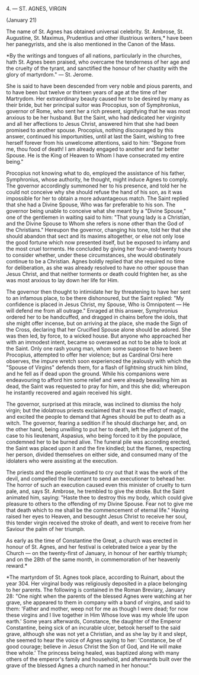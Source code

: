 
4\. — ST. AGNES, VIRGIN

(January 21)

The name of St. Agnes has obtained universal celebrity. St. Ambrose, St. Augustine, St. Maximus, Prudentius and other illustrious writers,\* have been her panegyrists, and she is also mentioned in the Canon of the Mass.

\*By the writings and tongues of all nations, particularly in the churches, hath St. Agnes been praised, who overcame the tenderness of her age and the cruelty of the tyrant, and sanctified the honour of her chastity with the glory of martyrdom.\" — St. Jerome.

She is said to have been descended from very noble and pious parents, and to have been but twelve or thirteen years of age at the time of her Martrydom. Her extraordinary beauty caused her to be desired by many as their bride, but her principal suitor was Procopius, son of Symphronius, governor of Rome, who sent her a rich present, signifying that he was most anxious to be her husband. But the Saint, who had dedicated her virginity and all her affections to Jesus Christ, answered him that she had been promised to another spouse. Procopius, nothing discouraged by this answer, continued his importunities, until at last the Saint, wishing to free herself forever from his unwelcome attentions, said to him: \"Begone from me, thou food of death! I am already engaged to another and far better Spouse. He is the King of Heaven to Whom I have consecrated my entire being.\"

Procopius not knowing what to do, employed the assistance of his father, Symphronius, whose authority, he thought, might induce Agnes to comply. The governor accordingly summoned her to his presence, and told her he could not conceive why she should refuse the hand of his son, as it was impossible for her to obtain a more advantageous match. The Saint replied that she had a Divine Spouse, Who was far preferable to his son. The governor being unable to conceive what she meant by a \"Divine Spouse,\" one of the gentlemen in waiting said to him: \"That young lady is a Christian, and the Divine Spouse to Whom she refers is none other than the God of the Christians.\" Hereupon the governor, changing his tone, told her that she should abandon that sect and its maxims altogether, or else not only lose the good fortune which now presented itself, but be exposed to infamy and the most cruel torments. He concluded by giving her four-and-twenty hours to consider whether, under these circumstances, she would obstinately continue to be a Christian. Agnes boldly replied that she required no time for deliberation, as she was already resolved to have no other spouse than Jesus Christ, and that neither torments or death could frighten her, as she was most anxious to lay down her life for Him.

The governor then thought to intimidate her by threatening to have her sent to an infamous place, to be there dishonoured, but the Saint replied: \"My confidence is placed in Jesus Christ, my Spouse, Who is Omnipotent — He will defend me from all outrage.\" Enraged at this answer, Symphronius ordered her to be handcuffed, and dragged in chains before the idols, that she might offer incense, but on arriving at the place, she made the Sign of the Cross, declaring that her Crucified Spouse alone should be adored. She was then led, by force, to a wicked house. But anyone who approached her with an immodest intent, became so overawed as not to be able to look at the Saint. Only one rash young man, whom some suppose to have been Procopius, attempted to offer her violence; but as Cardinal Orsi here observes, the impure wretch soon experienced the jealously with which the \"Spouse of Virgins\" defends them, for a flash of lightning struck him blind, and he fell as if dead upon the ground. While his companions were endeavouring to afford him some relief and were already bewailing him as dead, the Saint was requested to pray for him, and this she did; whereupon he instantly recovered and again received his sight.

The governor, surprised at this miracle, was inclined to dismiss the holy virgin; but the idolatrous priests exclaimed that it was the effect of magic, and excited the people to demand that Agnes should be put to death as a witch. The governor, fearing a sedition if he should discharge her, and, on the other hand, being unwilling to put her to death, left the judgment of the case to his lieutenant, Aspasius, who being forced to it by the populace, condemned her to be burned alive. The funeral pile was according erected, the Saint was placed upon it and the fire kindled; but the flames, respecting her person, divided themselves on either side, and consumed many of the idolaters who were assisting at the execution.

The priests and the people continued to cry out that it was the work of the devil, and compelled the lieutenant to send an executioner to behead her. The horror of such an execution caused even this minister of cruelty to turn pale, and, says St. Ambrose, he trembled to give the stroke. But the Saint animated him, saying: \"Haste thee to destroy this my body, which could give pleasure to others to the offending of my Divine Spouse. Fear not to give me that death which to me shall be the commencement of eternal life.\" Having raised her eyes to Heaven, and besought Jesus Christ to receive her soul, this tender virgin received the stroke of death, and went to receive from her Saviour the palm of her triumph.

As early as the time of Constantine the Great, a church was erected in honour of St. Agnes, and her festival is celebrated twice a year by the Church — on the twenty-first of January, in honour of her earthly triumph; and on the 28th of the same month, in commemoration of her heavenly reward.\*

\*The martyrdom of St. Agnes took place, according to Ruinart, about the year 304. Her virginal body was religiously deposited in a place belonging to her parents. The following is contained in the Roman Breviary, January 28: \"One night when the parents of the blessed Agnes were watching at her grave, she appeared to them in company with a band of virgins, and said to them: \'Father and mother, weep not for me as though I were dead; for now these virgins and I live together in Him Whose love was my whole life upon earth.\' Some years afterwards, Constance, the daughter of the Emperor Constantine, being sick of an incurable ulcer, betook herself to the said grave, although she was not yet a Christian, and as she lay by it and slept, she seemed to hear the voice of Agnes saying to her: \'Constance, be of good courage; believe in Jesus Christ the Son of God, and He will make thee whole.\' The princess being healed, was baptized along with many others of the emperor\'s family and household, and afterwards built over the grave of the blessed Agnes a church named in her honour.\"


